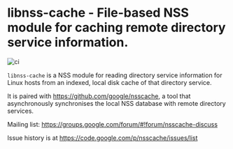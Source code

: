 libnss-cache - File-based NSS module for caching remote directory service information.
======================================================================================

![ci](https://github.com/google/libnss-cache/workflows/CI/badge.svg)

`libnss-cache` is a NSS module for reading directory service information for Linux hosts from an indexed, local disk cache of that directory service.

It is paired with https://github.com/google/nsscache, a tool that asynchronously synchronises the local NSS database with remote directory services.

Mailing list: https://groups.google.com/forum/#!forum/nsscache-discuss

Issue history is at https://code.google.com/p/nsscache/issues/list
